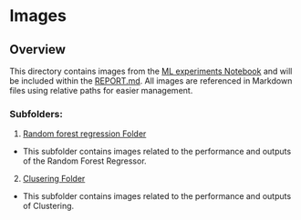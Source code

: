 # Images

## Overview
This directory contains images from the [ML experiments Notebook](src/ML_experiments.ipynb) and will be included within the [REPORT.md](REPORT.md). All images are referenced in Markdown files using relative paths for easier management.

### Subfolders:

1. [Random forest regression Folder](img/rfr/)

- This subfolder contains images related to the performance and outputs of the Random Forest Regressor.

2. [Clusering Folder](img/Clustering)

- This subfolder contains images related to the performance and outputs of Clustering.




